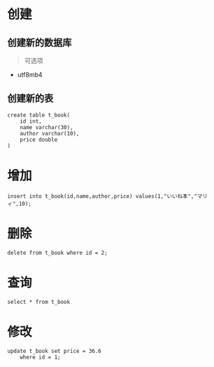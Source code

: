 # 创建

## 创建新的数据库
> 可选项

* utf8mb4


## 创建新的表

```DB
create table t_book(
    id int,
    name varchar(30),
    author varchar(10),
    price double
)
```

# 增加

`insert into t_book(id,name,author,price) values(1,"いいね本","マリィ",10);`

# 删除

`delete from t_book where id = 2;`

# 查询

```DB
select * from t_book
```

# 修改

```DB
update t_book set price = 36.6
    where id = 1;
```
